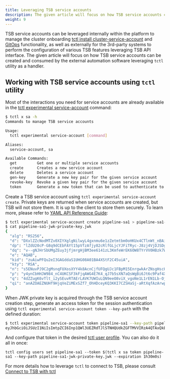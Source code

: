 ```yaml
---
title: Leveraging TSB service accounts
description: The given article will focus on how TSB service accounts can be created and consumed by the external automation software leveraging `tctl` utility as a handler.
weight: 9
---
```


TSB service accounts can be leveraged internally within the platform to manage the cluster onboarding [tctl install cluster-service-account](../setup/self_managed/onboarding-clusters#secrets) and [GitOps](../howto/gitops) functionality, as well as externally for the 3rd-party systems to perform the configuration of various TSB features leveraging TSB API interface. The given article will focus on how TSB service accounts can be created and consumed by the external automation software leveraging `tctl` utility as a handler.

## Working with TSB service accounts using `tctl` utility

Most of the interactions you need for service accounts are already available in the [tctl experimental service-account](../reference/cli/reference/experimental#tctl-experimental-service-account) command:

```bash
$ tctl x sa -h
Commands to manage TSB service accounts

Usage:
  tctl experimental service-account [command]

Aliases:
  service-account, sa

Available Commands:
  get         Get one or multiple service accounts
  create      Creates a new service account
  delete      Deletes a service account
  gen-key     Generate a new key pair for the given service account
  revoke-key  Revoke a given key pair for the given service account
  token       Generate a new token that can be used to authenticate to TSB
```

Create a TSB service account using `tctl experimental service-account create`. Private keys are returned when service accounts are created, but TSB will not store them. It is up to the client to store them securely. To learn more, please refer to [YAML API Reference Guide](../refs/tsb/v2/team#serviceaccount):

```bash
$ tctl experimental service-account create pipeline-sa1 > pipeline-sa1-jwk-private-key.jwk
$ cat pipeline-sa1-jwk-private-key.jwk
{
  "alg": "RS256",
  "d": "DXxlZZcNodMTZv0XIYXglgNilwyL4gxnmu6e1zZetmtbm0oHKUx4CTlnWt_nBAinlxTzirEXClBNoDPqCh27Jg-WwbBeW01l2RPoSO7g4eM9Sz1r2KCy5o7NgptAq-_uZLy609gWDPgk8EjFT1QWMtGVXICi5StR9D0RbKazFVpgekIBPAlKoMDqwMUVM5nldIXyI6iwy4C19ZAdf0cW2HHw8rKBEMQ-bqXuD7RVkMWp18wPrnxbMpR8Xw1n4F_Wj7DqAepYezk8Vp1-uuUEnIP3rtMYbFVL1wn-nupQSAyIQIQsqvwSsGU-RD00YuPQ6hbeRTb201Ev-DvFYA1XUQ",
  "dp": "lZdU20cP-G8q9dCEbFAYt15pVfzAfjy82cRlfGLjcYJFiTRyc-J8zj4VjDJSDg5CQfufQ_q_0duQi40HQH-8ihK1mPe-OZlvDc7syxbVlWIiwD4w1if-YuNWEvfyWOfa6nHsZY3utW5_SL4nvw2E-9iv_HJIJ3MkLEhZDysGvZE",
  "dq": "v--gNJHrSbUMgZEuy3jfjmrgHjBM3ee6141zL3KmfeWrEK6OW8TYrVV0HBzk7Whj7ehxQmLGHVH-MykyrlKGggGtnQ1OgUpTPBhKE8j5QaXmAuO7pY1oDcOWQmqg8qu1X0X61-LmMQ42he8gGSBvcL3jWxpDSGuGeYwPJeJ9FZc",
  "e": "AQAB",
  "kid": "zuAiwPFQu2eI3GAGddaS1UHG08A01BA4XStF2C45uiA",
  "kty": "RSA",
  "n": "s5ENuvPJ9C2gMsnqFUXosXYY4k8AcnCjfUFQgUJc1FBpM15EnrgwkArZNsgHscH7ngnqIvwIf7SvM10CSkKj7dWZ6oabmdY-IFaeKIZ96EoFicNpRgkhJQREunLNtwHjvZZ_j86Vbnt4YGn6Y09y42HlEAT2NjUBiZI9C_gUmWl7smW-gZBGa4U6PsAOpi0H6Ct5dKpYJUO0qj1JLqC739nG2Exr4QEQGkFo-UaBBTTq1miHXfs1ptytYqfd64xTg0PIX0-9CfjtKrXS3hWEAWHHcChl9eHp89RU7a3bjWHbVJJVjYwcht6kFR_GX6oScGGnM4vQSR2ifh034vSA3w",
  "p": "y4ynCbHHJW984_nC4UKCSF3kFjqAWG4E7K4_qJ7b5sXN7aQsWgBi6Jt6c9Paf4X3HUPDs9rbQ8ab4PJNP4r3JNc90wpvSR0b_w3E_bOtfQhbLbG5T17eO2laEpJCYWK71EVuZ2ykvuf6rkgTi4T27c9KdgJHMKQGNH7TwQFJKUU",
  "q": "4dZZugK6vTlt_i2ySEuvRTAErLAVK7UWIuLQN9eeO8viX_vgoNe1L1rEN1Lb-OjdV4j5hyGMqkJ3kbCm0awDmxaR4nXVZ-GKC_mvilpfuyoYK4rm9iod_ZSuLytqr9LPnvtalaYeToNT9U7KqbzVsFY0nKTF6_ujRfqD8g282dM",
  "qi": "anAZOAEZNUHf9HjqVeZiMExSZf7_OhHDceyKQ3KKI7CZSHaSj-aRtXqfAzArwpi3jDkiVQK79pt5zYKg0K47Z-X2PJ_W1tqqzAQX3Fqkdvs1c3L3Fy3w_C59N_B_QiA5e-y9J5qM1Qk12jnhlCn0DnlolwadfrkciUIS4ZdHMcs"
}
```

When JWK private key is acquired through the TSB service account creation step, generate an access token for the session authentication using `tctl experimental service-account token --key-path` with the defined duration:

```bash
$ tctl experimental service-account token pipeline-sa1 --key-path pipeline-sa1-jwk-private-key.jwk --expiration 1h30m0s
eyJhbGciOiJSUzI1NiIsImtpZCI6Inp1QWl3UEZRdTJlSTNHQUdkZGFTMVVIRzA4QTAxQkE0WFN0RjJDNDV1aUEiLCJ0eXAiOiJKV1QifQ.eyJleHAiOjE2NTcwNTIyNTksImlhdCI6MTY1NzA1MDQ1OSwic3ViIjoibXktc2EjenVBaXdQRlF1MmVJM0dBR2RkYVMxVUhHMDhBMDFCQTRYU3RGMkM0NXVpQSIsInRzYi50ZXRyYXRlLmlvL3VzZSI6InRjdGwifQ.PRN5noVwB5RT0kFL75XjBe8pO3l90QvqpeUrR-Cw_Wt3-I4jTEWOVZXwkg6BJp0sL3cdq4wBPOCjQ8FXKrd527bIujh8f0E0Cj0obhbbSGUmAFwJO2UrvovjfXr1Ra35KHsFY6HCnTjKRxFVZ_czdYAc4s3YbOYRhiz74v1O6U9nX5jgTLl_vg9dxDUxiYYeUn1gR9_Jf0APkM48JSiZa4Bz0Ly6oGKm_GkUY003xPl4PSMFhR-4i1rYrcFH2YYP_6uUieToTrCSNchPk8S6Mh3rnkMiKTazrUnAuO5Anc3C6UlbDw9-ax18dvyKKi47wdRcjeDNPxjCSX27Qe-ryA
```

And configure that token in the desired [tctl user profile](../setup/tctl_connect#set-tctls-user). You can also do it all in once:

```
tctl config users set pipeline-sa1 --token $(tctl x sa token pipeline-sa1 --key-path pipeline-sa1-jwk-private-key.jwk --expiration 1h30m0s)
```

For more details how to leverage `tctl` to connect to TSB, please consult [Connect to TSB with tctl](../setup/tctl_connect#set-tctls-user) 
